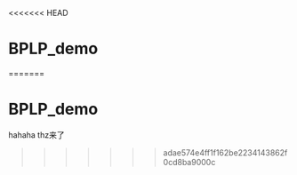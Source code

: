 <<<<<<< HEAD
# BPLP_demo
=======
# BPLP_demo

hahaha thz来了
>>>>>>> adae574e4ff1f162be2234143862f0cd8ba9000c
